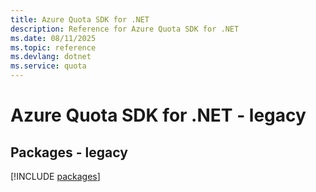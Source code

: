 ```yaml
---
title: Azure Quota SDK for .NET
description: Reference for Azure Quota SDK for .NET
ms.date: 08/11/2025
ms.topic: reference
ms.devlang: dotnet
ms.service: quota
---
```

# Azure Quota SDK for .NET - legacy
## Packages - legacy
[!INCLUDE [packages](quota-index.md)]